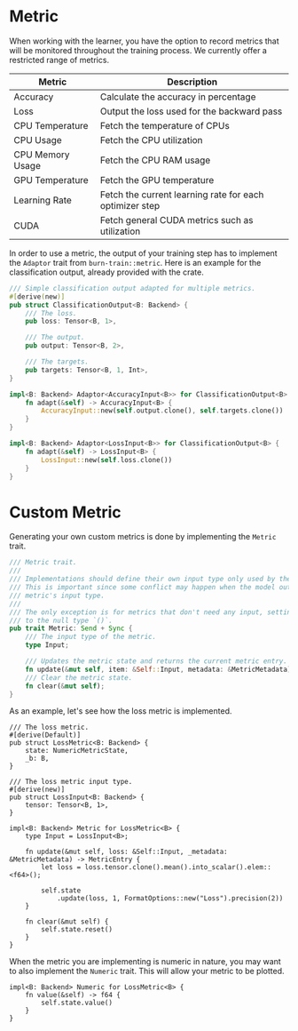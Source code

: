 # Metric

When working with the learner, you have the option to record metrics that will be monitored
throughout the training process. We currently offer a restricted range of metrics.

| Metric           | Description                                             |
| ---------------- | ------------------------------------------------------- |
| Accuracy         | Calculate the accuracy in percentage                    |
| Loss             | Output the loss used for the backward pass              |
| CPU Temperature  | Fetch the temperature of CPUs                           |
| CPU Usage        | Fetch the CPU utilization                               |
| CPU Memory Usage | Fetch the CPU RAM usage                                 |
| GPU Temperature  | Fetch the GPU temperature                               |
| Learning Rate    | Fetch the current learning rate for each optimizer step |
| CUDA             | Fetch general CUDA metrics such as utilization          |

In order to use a metric, the output of your training step has to implement the `Adaptor` trait from
`burn-train::metric`. Here is an example for the classification output, already provided with the
crate.

```rust , ignore
/// Simple classification output adapted for multiple metrics.
#[derive(new)]
pub struct ClassificationOutput<B: Backend> {
    /// The loss.
    pub loss: Tensor<B, 1>,

    /// The output.
    pub output: Tensor<B, 2>,

    /// The targets.
    pub targets: Tensor<B, 1, Int>,
}

impl<B: Backend> Adaptor<AccuracyInput<B>> for ClassificationOutput<B> {
    fn adapt(&self) -> AccuracyInput<B> {
        AccuracyInput::new(self.output.clone(), self.targets.clone())
    }
}

impl<B: Backend> Adaptor<LossInput<B>> for ClassificationOutput<B> {
    fn adapt(&self) -> LossInput<B> {
        LossInput::new(self.loss.clone())
    }
}
```

# Custom Metric

Generating your own custom metrics is done by implementing the `Metric` trait.

```rust , ignore
/// Metric trait.
///
/// Implementations should define their own input type only used by the metric.
/// This is important since some conflict may happen when the model output is adapted for each
/// metric's input type.
///
/// The only exception is for metrics that don't need any input, setting the associated type
/// to the null type `()`.
pub trait Metric: Send + Sync {
    /// The input type of the metric.
    type Input;

    /// Updates the metric state and returns the current metric entry.
    fn update(&mut self, item: &Self::Input, metadata: &MetricMetadata) -> MetricEntry;
    /// Clear the metric state.
    fn clear(&mut self);
}
```

As an example, let's see how the loss metric is implemented.

```rust, ignore
/// The loss metric.
#[derive(Default)]
pub struct LossMetric<B: Backend> {
    state: NumericMetricState,
    _b: B,
}

/// The loss metric input type.
#[derive(new)]
pub struct LossInput<B: Backend> {
    tensor: Tensor<B, 1>,
}

impl<B: Backend> Metric for LossMetric<B> {
    type Input = LossInput<B>;

    fn update(&mut self, loss: &Self::Input, _metadata: &MetricMetadata) -> MetricEntry {
        let loss = loss.tensor.clone().mean().into_scalar().elem::<f64>();

        self.state
            .update(loss, 1, FormatOptions::new("Loss").precision(2))
    }

    fn clear(&mut self) {
        self.state.reset()
    }
}
```

When the metric you are implementing is numeric in nature, you may want to also implement the
`Numeric` trait. This will allow your metric to be plotted.

```rust, ignore
impl<B: Backend> Numeric for LossMetric<B> {
    fn value(&self) -> f64 {
        self.state.value()
    }
}
```
